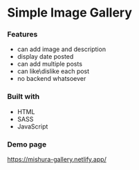 # Simple Image Gallery

### Features

- can add image and description
- display date posted
- can add multiple posts
- can like\dislike each post
- no backend whatsoever

### Built with

- HTML
- SASS
- JavaScript

### Demo page

https://mishura-gallery.netlify.app/
